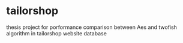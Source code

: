 # tailorshop
thesis project for porformance comparison between Aes and twofish algorithm in tailorshop website database
